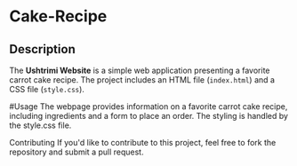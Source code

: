 # Cake-Recipe



## Description

The **Ushtrimi Website** is a simple web application presenting a favorite carrot cake recipe. The project includes an HTML file (`index.html`) and a CSS file (`style.css`).



#Usage
The webpage provides information on a favorite carrot cake recipe, including ingredients and a form to place an order. The styling is handled by the style.css file.

Contributing
If you'd like to contribute to this project, feel free to fork the repository and submit a pull request.
